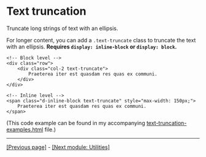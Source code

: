 # Text truncation

Truncate long strings of text with an ellipsis.

For longer content, you can add a `.text-truncate` class to truncate the text with an ellipsis. **Requires `display: inline-block` or `display: block`.**
```
<!-- Block level -->
<div class="row">
    <div class="col-2 text-truncate">
        Praeterea iter est quasdam res quas ex communi.
    </div>
</div>

<!-- Inline level -->
<span class="d-inline-block text-truncate" style="max-width: 150px;">
    Praeterea iter est quasdam res quas ex communi.
</span>
```
(This code example can be found in my accompanying [text-truncation-examples.html]() file.)

<hr>

[[Previous page]](https://github.com/AndrewSRea/My_Learning_Port/tree/main/Bootstrap/Helpers/Stretched_Link#stretched-link) - [[Next module: Utilities]](https://github.com/AndrewSRea/My_Learning_Port/tree/main/Bootstrap/Utilities#utilities)